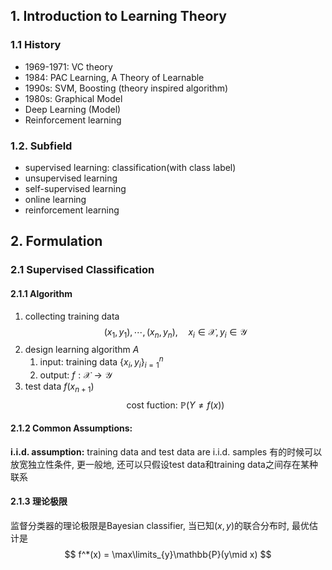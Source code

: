 ## 1\. Introduction to Learning Theory
### 1.1 History
- 1969-1971: VC theory
- 1984: PAC Learning, A Theory of Learnable
- 1990s: SVM, Boosting (theory inspired algorithm)
- 1980s: Graphical Model
- Deep Learning (Model)
- Reinforcement learning
### 1.2. Subfield
- supervised learning: classification(with class label)
- unsupervised learning
- self-supervised learning
- online learning
- reinforcement learning


## 2. Formulation
### 2.1 Supervised Classification
#### 2.1.1 Algorithm
1. collecting training data
	$$
	(x_1, y_1), \cdots, (x_n, y_n), \quad x_i\in \mathcal{X}, y_i\in \mathcal{Y}
	$$
2. design learning algorithm $A$
	1. input: training data $\{x_i,y_i\}_{i=1}^n$
	2. output: $f:\mathcal{X}\to\mathcal{Y}$​​ 
3.  test data $f(x_{n+1})$​
	$$
	\text{cost fuction: }\mathbb{P}(Y\neq f(x))
	$$

#### 2.1.2 Common Assumptions:

**i.i.d. assumption:** training data and test data are i.i.d. samples
有的时候可以放宽独立性条件, 更一般地, 还可以只假设test data和training data之间存在某种联系

#### 2.1.3 理论极限
监督分类器的理论极限是Bayesian classifier, 当已知$(x, y)$的联合分布时, 最优估计是
$$
f^*(x) = \max\limits_{y}\mathbb{P}(y\mid x)
$$
